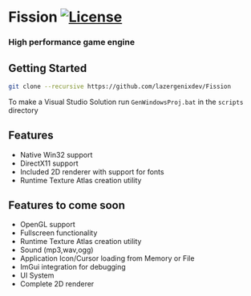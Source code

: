 # Fission [![License](https://img.shields.io/github/license/lazergenixdev/Fission?color=dodgerblue&style=plastic)](https://github.com/lazergenixdev/Fission/blob/master/LICENSE)
### High performance game engine


## Getting Started
```sh
git clone --recursive https://github.com/lazergenixdev/Fission
```
To make a Visual Studio Solution run `GenWindowsProj.bat` in the `scripts` directory

## Features
- Native Win32 support
- DirectX11 support
- Included 2D renderer with support for fonts
- Runtime Texture Atlas creation utility

## Features to come soon
- OpenGL support
- Fullscreen functionality
- Runtime Texture Atlas creation utility
- Sound (mp3,wav,ogg)
- Application Icon/Cursor loading from Memory or File
- ImGui integration for debugging
- UI System
- Complete 2D renderer
